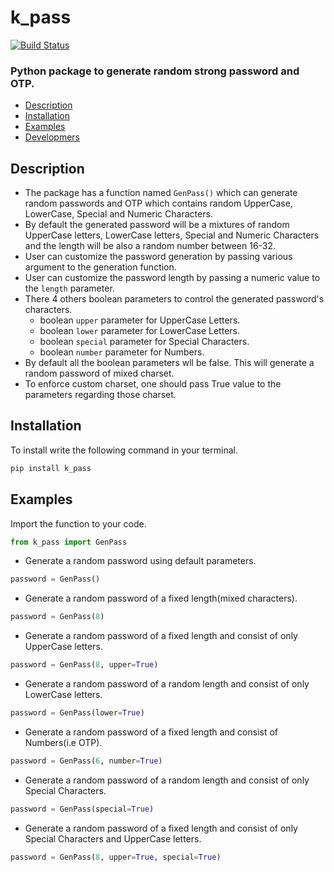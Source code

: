# k_pass
[![Build Status](https://travis-ci.org/joemccann/dillinger.svg?branch=master)](https://github.com/wskoly/k-pass)
### Python package to generate random strong password and OTP.

- [Description](#Description)
- [Installation](#Installation)
- [Examples](#examples)
- [Developmers](#developers)

## Description
- The package has a function named `GenPass()` which can generate random passwords and OTP which contains random UpperCase, LowerCase, Special and Numeric Characters.
- By default the generated password will be a mixtures of random UpperCase letters, LowerCase letters, Special and Numeric Characters and the length will be also a random number between 16-32.
- User can customize the password generation by passing various argument to the generation function.
- User can customize the password length by passing a numeric value to the `length` parameter.
- There 4 others boolean parameters to control the generated password's characters.
  - boolean `upper` parameter for UpperCase Letters.
  - boolean `lower` parameter for LowerCase Letters.
  - boolean `special` parameter for Special Characters.
  - boolean `number` parameter for Numbers.
- By default all the boolean parameters wll be false. This will generate a random password of mixed charset.
- To enforce custom charset, one should pass True value to the parameters regarding those charset.
## Installation
To install write the following command in your terminal.
```py
pip install k_pass
```
## Examples
Import the function to your code.
```py
from k_pass import GenPass
```
- Generate a random password using default parameters.
```py
password = GenPass()
```
- Generate a random password of a fixed length(mixed characters).
```py
password = GenPass(8)
```
- Generate a random password of a fixed length and consist of only UpperCase letters.
```py
password = GenPass(8, upper=True)
```
- Generate a random password of a random length and consist of only LowerCase letters.
```py
password = GenPass(lower=True)
```
- Generate a random password of a fixed length and consist of Numbers(i.e OTP).
```py
password = GenPass(6, number=True)
```
- Generate a random password of a random length and consist of only Special Characters.
```py
password = GenPass(special=True)
```
- Generate a random password of a fixed length and consist of only Special Characters and UpperCase letters.
```py
password = GenPass(8, upper=True, special=True)
```

